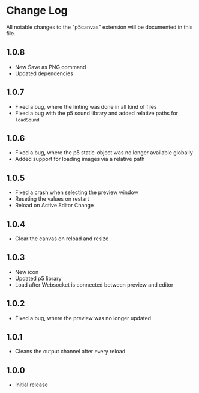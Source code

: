 # Change Log
All notable changes to the "p5canvas" extension will be documented in this file.

## 1.0.8

- New Save as PNG command
- Updated dependencies

## 1.0.7

- Fixed a bug, where the linting was done in all kind of files
- Fixed a bug with the p5 sound library and added relative paths for `loadSound`

## 1.0.6

- Fixed a bug, where the p5 static-object was no longer available globally
- Added support for loading images via a relative path

## 1.0.5

- Fixed a crash when selecting the preview window
- Reseting the values on restart
- Reload on Active Editor Change

## 1.0.4

- Clear the canvas on reload and resize

## 1.0.3

- New icon
- Updated p5 library
- Load after Websocket is connected between preview and editor

## 1.0.2

- Fixed a bug, where the preview was no longer updated

## 1.0.1

- Cleans the output channel after every reload

## 1.0.0
- Initial release